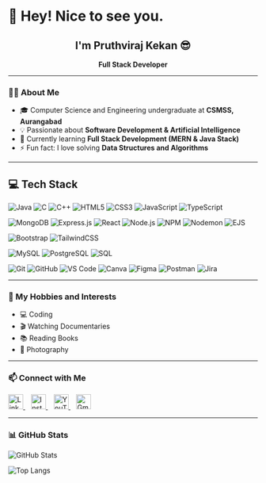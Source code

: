 # 👋 Hey! Nice to see you.
<div align="center">

## I'm Pruthviraj Kekan 😎

</div>
<p align="center"><b>Full Stack Developer</b></p>

---

### 👨‍💻 About Me
- 🎓 Computer Science and Engineering undergraduate at **CSMSS, Aurangabad**
- 💡 Passionate about **Software Development & Artificial Intelligence**
- 🌱 Currently learning **Full Stack Development (MERN & Java Stack)**
- ⚡ Fun fact: I love solving **Data Structures and Algorithms**

---

## 💻 Tech Stack
![Java](https://img.shields.io/badge/Java-007396?style=for-the-badge&logo=openjdk&logoColor=white)
![C](https://img.shields.io/badge/C-00599C?style=for-the-badge&logo=c&logoColor=white)
![C++](https://img.shields.io/badge/C++-00599C?style=for-the-badge&logo=c%2B%2B&logoColor=white)
![HTML5](https://img.shields.io/badge/HTML5-E34F26?style=for-the-badge&logo=html5&logoColor=white)
![CSS3](https://img.shields.io/badge/CSS3-1572B6?style=for-the-badge&logo=css3&logoColor=white)
![JavaScript](https://img.shields.io/badge/JavaScript-F7DF1E?style=for-the-badge&logo=javascript&logoColor=black)
![TypeScript](https://img.shields.io/badge/TypeScript-3178C6?style=for-the-badge&logo=typescript&logoColor=white)

![MongoDB](https://img.shields.io/badge/MongoDB-47A248?style=for-the-badge&logo=mongodb&logoColor=white)
![Express.js](https://img.shields.io/badge/Express.js-000000?style=for-the-badge&logo=express&logoColor=white)
![React](https://img.shields.io/badge/React-61DAFB?style=for-the-badge&logo=react&logoColor=black)
![Node.js](https://img.shields.io/badge/Node.js-339933?style=for-the-badge&logo=node.js&logoColor=white)
![NPM](https://img.shields.io/badge/NPM-CB3837?style=for-the-badge&logo=npm&logoColor=white)
![Nodemon](https://img.shields.io/badge/Nodemon-76D04B?style=for-the-badge&logo=nodemon&logoColor=white)
![EJS](https://img.shields.io/badge/EJS-8C8C8C?style=for-the-badge&logo=ejs&logoColor=white)

![Bootstrap](https://img.shields.io/badge/Bootstrap-7952B3?style=for-the-badge&logo=bootstrap&logoColor=white)
![TailwindCSS](https://img.shields.io/badge/Tailwind_CSS-06B6D4?style=for-the-badge&logo=tailwind-css&logoColor=white)

![MySQL](https://img.shields.io/badge/MySQL-4479A1?style=for-the-badge&logo=mysql&logoColor=white)
![PostgreSQL](https://img.shields.io/badge/PostgreSQL-316192?style=for-the-badge&logo=postgresql&logoColor=white)
![SQL](https://img.shields.io/badge/SQL-003B57?style=for-the-badge&logo=sqlite&logoColor=white)

![Git](https://img.shields.io/badge/Git-F05032?style=for-the-badge&logo=git&logoColor=white)
![GitHub](https://img.shields.io/badge/GitHub-181717?style=for-the-badge&logo=github&logoColor=white)
![VS Code](https://img.shields.io/badge/VS_Code-007ACC?style=for-the-badge&logo=visual-studio-code&logoColor=white)
![Canva](https://img.shields.io/badge/Canva-00C4CC?style=for-the-badge&logo=canva&logoColor=white)
![Figma](https://img.shields.io/badge/Figma-F24E1E?style=for-the-badge&logo=figma&logoColor=white)
![Postman](https://img.shields.io/badge/Postman-FF6C37?style=for-the-badge&logo=Postman&logoColor=white)
![Jira](https://img.shields.io/badge/Jira-0052CC?style=for-the-badge&logo=Jira&logoColor=white)

---

### 🎯 My Hobbies and Interests
- 💻 Coding  
- 🎬 Watching Documentaries  
- 📚 Reading Books  
- 📸 Photography  

---

### 📫 Connect with Me
<p>
  <a href="https://www.linkedin.com/in/pruthviraj-kekan-76785a313" target="_blank">
    <img src="https://cdn.jsdelivr.net/gh/devicons/devicon/icons/linkedin/linkedin-original.svg" alt="LinkedIn" width="30" height="30"/>
  </a>&nbsp;&nbsp;
  <a href="https://www.instagram.com/er_pruthvi_kekan_07/" target="_blank">
    <img src="https://upload.wikimedia.org/wikipedia/commons/a/a5/Instagram_icon.png" alt="Instagram" width="30" height="30"/>
  </a>&nbsp;&nbsp;
  <a href="https://www.youtube.com/@parlhadkekan5238" target="_blank">
    <img src="https://cdn-icons-png.flaticon.com/512/1384/1384060.png" alt="YouTube" width="30" height="30"/>
  </a>&nbsp;&nbsp;
  <a href="mailto:pruthviraj.kekan@example.com" target="_blank">
    <img src="https://cdn-icons-png.flaticon.com/512/5968/5968534.png" alt="Gmail" width="30" height="30"/>
  </a>
</p>

---
### 📊 GitHub Stats  

![GitHub Stats](https://github-readme-stats.vercel.app/api?username=PruthvirajKekan&show_icons=true&theme=radical)  

![Top Langs](https://github-readme-stats.vercel.app/api/top-langs/?username=PruthvirajKekan&layout=compact&theme=radical)
